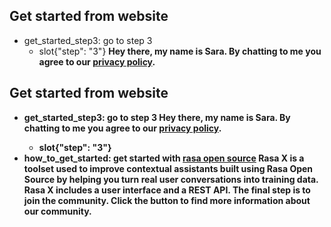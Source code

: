 ## Get started from website
* get_started_step3: go to step 3
    - slot{"step": "3"}
    <B> Hey there, my name is Sara. 
    <B> By chatting to me you agree to our [privacy policy](https://rasa.com/privacy-policy/).

## Get started from website
* get_started_step3: go to step 3
    <B> Hey there, my name is Sara. 
    <B> By chatting to me you agree to our [privacy policy](https://rasa.com/privacy-policy/).
    - slot{"step": "3"}
* how_to_get_started: get started with [rasa open source](product)
    <B> Rasa X is a toolset used to improve contextual assistants built using Rasa Open Source by helping you turn real user conversations into training data. Rasa X includes a user interface and a REST API. 
    <B> The final step is to join the community. Click the button to find more information about our community.